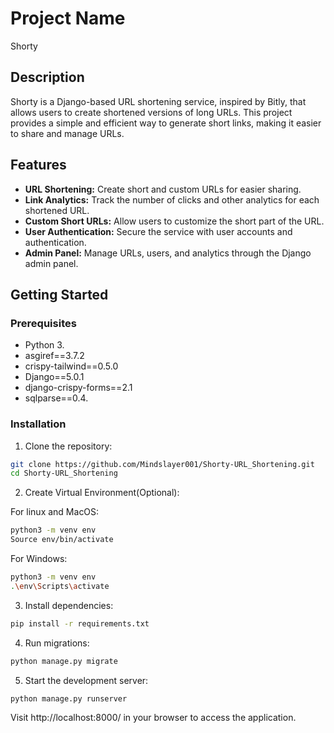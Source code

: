 # Project Name

Shorty

## Description

Shorty is a Django-based URL shortening service, inspired by Bitly, that allows users to create shortened versions of long URLs. This project provides a simple and efficient way to generate short links, making it easier to share and manage URLs.

## Features

- **URL Shortening:** Create short and custom URLs for easier sharing.
- **Link Analytics:** Track the number of clicks and other analytics for each shortened URL.
- **Custom Short URLs:** Allow users to customize the short part of the URL.
- **User Authentication:** Secure the service with user accounts and authentication.
- **Admin Panel:** Manage URLs, users, and analytics through the Django admin panel.

## Getting Started

### Prerequisites

- Python 3.
- asgiref==3.7.2
- crispy-tailwind==0.5.0
- Django==5.0.1
- django-crispy-forms==2.1
- sqlparse==0.4.

### Installation

1. Clone the repository:

```bash
git clone https://github.com/Mindslayer001/Shorty-URL_Shortening.git
cd Shorty-URL_Shortening
```
2. Create Virtual Environment(Optional):

For linux and MacOS:
```bash
python3 -m venv env
Source env/bin/activate
```
For Windows:
```bash
python3 -m venv env
.\env\Scripts\activate
```

3. Install dependencies:

```bash
pip install -r requirements.txt
```

4. Run migrations:

```bash
python manage.py migrate
```

5. Start the development server:

```bash
python manage.py runserver
```

Visit http://localhost:8000/ in your browser to access the application.
